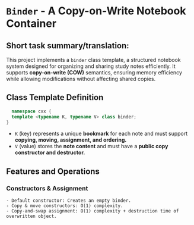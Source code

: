 # `Binder` - A Copy-on-Write Notebook Container

## Short task summary/translation:

This project implements a `binder` class template, a structured notebook system designed for organizing and sharing study notes efficiently. It supports **copy-on-write (COW)** semantics, ensuring memory efficiency while allowing modifications without affecting shared copies.

## Class Template Definition

```cpp
  namespace cxx {
  template <typename K, typename V> class binder;
}
```
- `K` (key) represents a unique **bookmark** for each note and must support **copying, moving, assignment, and ordering.**
- `V` (value) stores the **note content** and must have a **public copy constructor and destructor.**

## Features and Operations

### Constructors & Assignment

    - Default constructor: Creates an empty binder.
    - Copy & move constructors: O(1) complexity.
    - Copy-and-swap assignment: O(1) complexity + destruction time of overwritten object.
